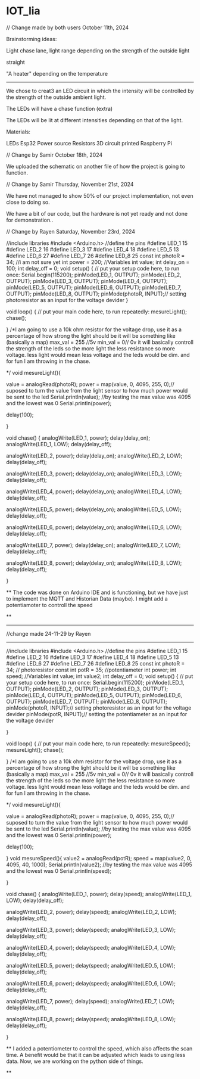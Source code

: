 # IOT_lia

// Change made by both users
October 11th, 2024 

 

Brainstorming ideas: 

Light chase lane, light range depending on the strength of the outside light 

straight 

"A heater" depending on the temperature 

-------------------------------------------------

 

 

 

We chose to creat3 an LED circuit in which the intensity will be controlled by the strength of the outside ambient light. 

 
The LEDs will have a chase function (extra)


The LEDs will be lit at different intensities depending on that of the light. 
 

Materials: 


LEDs 
Esp32 
Power source 
Resistors 
3D circuit printed 
Raspberry Pi 


// Change by Samir
October 18th, 2024

We uploaded the schematic on another file of how the project is going to function.


// Change by Samir
Thursday, November 21st, 2024 

We have not managed to show 50% of our project implementation, not even close to doing so. 

We have a bit of our code, but the hardware is not yet ready and not done for demonstration.. 



// Change by Rayen
Saturday, November 23rd, 2024

//include libraries
#include <Arduino.h>
//define the pins 
#define LED_1  15
#define LED_2  16
#define LED_3  17
#define LED_4  18
#define LED_5  13
#define LED_6  27
#define LED_7  26
#define LED_8  25
const int photoR = 34; //i am not sure yet
int power = 200;
//Variables
int value;
int delay_on = 100;
int delay_off = 0;
void setup() {
  // put your setup code here, to run once:
  Serial.begin(115200);
  pinMode(LED_1, OUTPUT);
  pinMode(LED_2, OUTPUT);
  pinMode(LED_3, OUTPUT);
  pinMode(LED_4, OUTPUT);
  pinMode(LED_5, OUTPUT);
  pinMode(LED_6, OUTPUT);
  pinMode(LED_7, OUTPUT);
  pinMode(LED_8, OUTPUT);
  pinMode(photoR, INPUT);// setting photoresistor as an input for the voltage devider
}

void loop() {
  // put your main code here, to run repeatedly:
 mesureLight();
 chase();
 
}
/*I am going to use a 10k ohm resistor for the voltage drop, use it as a percentage of how strong the light should be
it will be something like (basically a map)
max_val = 255 //5v
min_val = 0// 0v
it will basically controll the strength of the leds so the more light the less resistance so more voltage.
less light would mean less voltage and the leds would be dim. 
and for fun I am throwing in the chase.




*/
void mesureLight(){

  value = analogRead(photoR);
  power = map(value, 0, 4095, 255, 0);// suposed to turn the value from the light sensor to how much power would be sent to the led
  Serial.println(value); //by testing the max value was 4095 and the lowest was 0
  Serial.println(power);
  
  delay(100);


}



void chase() {
  analogWrite(LED_1, power);
  delay(delay_on);
  analogWrite(LED_1, LOW);
  delay(delay_off);

  analogWrite(LED_2, power);
  delay(delay_on);
  analogWrite(LED_2, LOW);
  delay(delay_off);

  analogWrite(LED_3, power);
  delay(delay_on);
  analogWrite(LED_3, LOW);
  delay(delay_off);

  analogWrite(LED_4, power);
  delay(delay_on);
  analogWrite(LED_4, LOW);
  delay(delay_off);

  analogWrite(LED_5, power);
  delay(delay_on);
  analogWrite(LED_5, LOW);
  delay(delay_off);

  analogWrite(LED_6, power);
  delay(delay_on);
  analogWrite(LED_6, LOW);
  delay(delay_off);
  
  analogWrite(LED_7, power);
  delay(delay_on);
  analogWrite(LED_7, LOW);
  delay(delay_off);

  analogWrite(LED_8, power);
  delay(delay_on);
  analogWrite(LED_8, LOW);
  delay(delay_off);

}

**
The code was done on Arduino IDE and is functioning, but we have just to implement the MQTT and Historian Data (maybe). 
I might add a potentiamoter to controll the speed

**

------------------------------------------------------------------------------------------------------------------------------------
//change made 24-11-29 by Rayen

-------------------------------------------------------------------------------------------------------------------------------------

//include libraries
#include <Arduino.h>
//define the pins 
#define LED_1  15
#define LED_2  16
#define LED_3  17
#define LED_4  18
#define LED_5  13
#define LED_6  27
#define LED_7  26
#define LED_8  25
const int photoR = 34; // photoresistor
const int potR = 35; //potentiameter 
int power;
int speed;
//Variables
int value;
int value2;
int delay_off = 0;
void setup() {
  // put your setup code here, to run once:
  Serial.begin(115200);
  pinMode(LED_1, OUTPUT);
  pinMode(LED_2, OUTPUT);
  pinMode(LED_3, OUTPUT);
  pinMode(LED_4, OUTPUT);
  pinMode(LED_5, OUTPUT);
  pinMode(LED_6, OUTPUT);
  pinMode(LED_7, OUTPUT);
  pinMode(LED_8, OUTPUT);
  pinMode(photoR, INPUT);// setting photoresistor as an input for the voltage devider
  pinMode(potR, INPUT);// setting the potentiameter as an input for the voltage devider
  
}

void loop() {
  // put your main code here, to run repeatedly:
mesureSpeed();
mesureLight();
chase();
 
}
/*I am going to use a 10k ohm resistor for the voltage drop, use it as a percentage of how strong the light should be
it will be something like (basically a map)
max_val = 255 //5v
min_val = 0// 0v
it will basically controll the strength of the leds so the more light the less resistance so more voltage.
less light would mean less voltage and the leds would be dim. 
and for fun I am throwing in the chase.




*/
void mesureLight(){

  value = analogRead(photoR);
  power = map(value, 0, 4095, 255, 0);// suposed to turn the value from the light sensor to how much power would be sent to the led
  Serial.println(value); //by testing the max value was 4095 and the lowest was 0
  Serial.println(power);
  
  delay(100);


}
void mesureSpeed(){
  value2 = analogRead(potR);
  speed = map(value2, 0, 4095, 40, 1000);
  Serial.println(value2); //by testing the max value was 4095 and the lowest was 0
  Serial.println(speed);

  
}


void chase() {
  analogWrite(LED_1, power);
  delay(speed);
  analogWrite(LED_1, LOW);
  delay(delay_off);

  analogWrite(LED_2, power);
  delay(speed);
  analogWrite(LED_2, LOW);
  delay(delay_off);

  analogWrite(LED_3, power);
  delay(speed);
  analogWrite(LED_3, LOW);
  delay(delay_off);

  analogWrite(LED_4, power);
  delay(speed);
  analogWrite(LED_4, LOW);
  delay(delay_off);

  analogWrite(LED_5, power);
  delay(speed);
  analogWrite(LED_5, LOW);
  delay(delay_off);

  analogWrite(LED_6, power);
  delay(speed);
  analogWrite(LED_6, LOW);
  delay(delay_off);
  
  analogWrite(LED_7, power);
  delay(speed);
  analogWrite(LED_7, LOW);
  delay(delay_off);

  analogWrite(LED_8, power);
  delay(speed);
  analogWrite(LED_8, LOW);
  delay(delay_off);

}

**
I added a potentiometer to control the speed, which also affects the scan time. A benefit would be that it can be adjusted which leads to using less data.
Now, we are working on the python side of things. 

**
